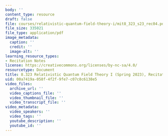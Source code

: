 ```yaml
---
body: ''
content_type: resource
draft: false
file: courses/relativistic-quantum-field-theory-i/mit8_323_s23_rec04.pdf
file_size: 335021
file_type: application/pdf
image_metadata:
  caption: ''
  credit: ''
  image-alt: ''
learning_resource_types:
- Recitation Notes
license: https://creativecommons.org/licenses/by-nc-sa/4.0/
resourcetype: Document
title: 8.323 Relativistic Quantum Field Theory I (Spring 2023), Recitation 4
uid: 00a7419a-058f-4f2f-9fe7-c07c8c6138e5
video_files:
  archive_url: ''
  video_captions_file: ''
  video_thumbnail_file: ''
  video_transcript_file: ''
video_metadata:
  video_speakers: ''
  video_tags: ''
  youtube_description: ''
  youtube_id: ''
---
```

